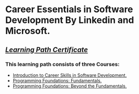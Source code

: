 # Career Essentials in Software Development By Linkedin and Microsoft. 
## [*Learning Path Certificate*](https://www.linkedin.com/learning/certificates/559697808289ab8d8e2cc09efcaca0235f3d09c13ceb527cc957ec9ea9b091cc?u=60693444)
### This learning path consists of three Courses:

- [Introduction to Career Skills in Software Development.](https://github.com/alshubati99/Career-Esentials/blob/master/Introduction/Course1.md)  
- [Programming Foundations: Fundamentals.](https://github.com/alshubati99/Career-Esentials/blob/master/Programming%20Fundamentals/Course2.md)
- [Programming Foundations: Beyond the Fundamentals.](https://github.com/alshubati99/Career-Esentials/blob/master/Beyond%20Fundamentals/Course3.md) 






